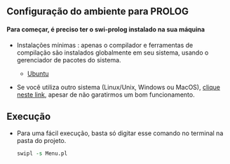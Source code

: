## Configuração do ambiente para PROLOG


#### Para começar, é preciso ter o swi-prolog instalado na sua máquina 

- Instalações mínimas : apenas o compilador e ferramentas de compilação são instalados globalmente em seu sistema, usando o gerenciador de pacotes do sistema.

     - [Ubuntu](https://www.swi-prolog.org/Download.html) 
    
- Se você utiliza outro sistema (Linux/Unix, Windows ou MacOS), [clique neste link](https://www.swi-prolog.org/Download.html), apesar de não garatirmos um bom funcionamento.

## Execução

- Para uma fácil execução, basta só digitar esse comando no terminal na pasta do projeto.

     ```pl
     swipl -s Menu.pl
     ```